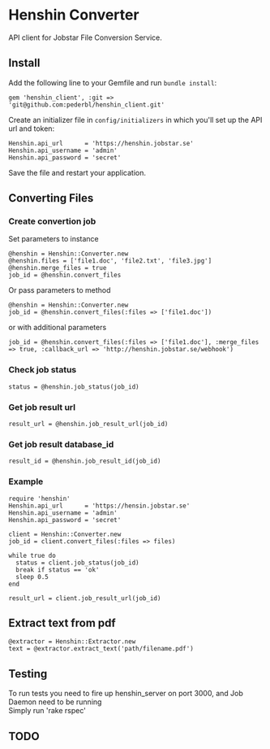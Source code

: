 # Henshin Converter

API client for Jobstar File Conversion Service.

## Install

Add the following line to your Gemfile and run `bundle install`:

    gem 'henshin_client', :git => 'git@github.com:pederbl/henshin_client.git'

Create an initializer file in `config/initializers` in which you'll set up the API url and token:

    Henshin.api_url      = 'https://henshin.jobstar.se'
    Henshin.api_username = 'admin'
    Henshin.api_password = 'secret'
    
Save the file and restart your application.

## Converting Files
### Create convertion job
Set parameters to instance

    @henshin = Henshin::Converter.new
    @henshin.files = ['file1.doc', 'file2.txt', 'file3.jpg']
    @henshin.merge_files = true
    job_id = @henshin.convert_files

Or pass parameters to method

    @henshin = Henshin::Converter.new
    job_id = @henshin.convert_files(:files => ['file1.doc'])
    
  or with additional parameters
  
    job_id = @henshin.convert_files(:files => ['file1.doc'], :merge_files => true, :callback_url => 'http://henshin.jobstar.se/webhook')
    
### Check job status

    status = @henshin.job_status(job_id)
    
### Get job result url

    result_url = @henshin.job_result_url(job_id)  
    
### Get job result database_id

    result_id = @henshin.job_result_id(job_id)  


### Example

    require 'henshin'
    Henshin.api_url      = 'https://hensin.jobstar.se'
    Henshin.api_username = 'admin'
    Henshin.api_password = 'secret'

    client = Henshin::Converter.new
    job_id = client.convert_files(:files => files)

    while true do
      status = client.job_status(job_id)  
      break if status == 'ok'
      sleep 0.5
    end

    result_url = client.job_result_url(job_id)  

## Extract text from pdf

    @extractor = Henshin::Extractor.new
    text = @extractor.extract_text('path/filename.pdf')    
                      
## Testing
  To run tests you need to fire up henshin_server on port 3000, and Job Daemon need to be running  
  Simply run 'rake rspec'
  
## TODO
                                                       
  